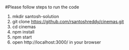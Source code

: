 #Please follow steps to run the code
1. mkdir santosh-solution 
2. git clone https://github.com/rsantoshreddy/cinemas.git
3. cd cinemas
4. npm install
5. npm start
6. open http://localhost:3000/ in your browser